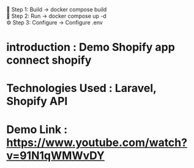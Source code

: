 🔧 Step 1: Build      → docker compose build  
🚀 Step 2: Run        → docker compose up -d  
⚙️ Step 3: Configure  → Configure .env

# introduction : Demo Shopify app connect shopify
# Technologies Used : Laravel, Shopify API
# Demo Link : https://www.youtube.com/watch?v=91N1qWMWvDY
